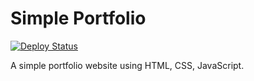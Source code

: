 # Simple Portfolio

[![Deploy Status](https://github.com/icenawq2/simple-portfolio/actions/workflows/deploy.yml/badge.svg)](https://github.com//simple-portfolio/actions/workflows/deploy.yml)

A simple portfolio website using HTML, CSS, JavaScript.
